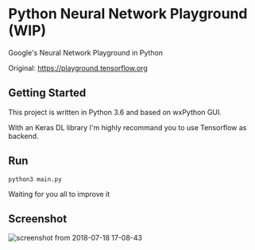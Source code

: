 # Python Neural Network Playground (WIP)
Google's Neural Network Playground in Python

Original: https://playground.tensorflow.org

## Getting Started
This project is written in Python 3.6 and based on wxPython GUI.

With an Keras DL library I'm highly recommand you to use Tensorflow as backend.

## Run
```
python3 main.py
```
Waiting for you all to improve it

## Screenshot
![screenshot from 2018-07-18 17-08-43](https://user-images.githubusercontent.com/7578163/50883335-53413b80-141a-11e9-8c0f-842e59722ce0.png)
